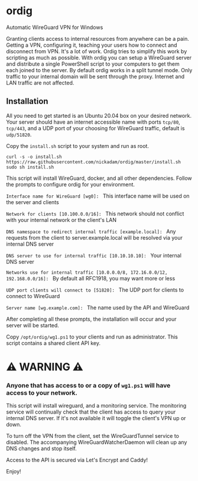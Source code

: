 # ordig
Automatic WireGuard VPN for Windows

Granting clients access to internal resources from anywhere can be a pain. Getting a VPN, configuring it, teaching your users how to connect and disconnect from VPN. It's a lot of work. Ordig tries to simplify this work by scripting as much as possible. With ordig you can setup a WireGuard server and distribute a single PowerShell script to your computers to get them each joined to the server. By default ordig works in a split tunnel mode. Only traffic to your internal domain will be sent through the proxy. Internet and LAN traffic are not affected.

## Installation

All you need to get started is an Ubuntu 20.04 box on your desired network. Your server should have an internet accessible name with ports `tcp/80`, `tcp/443`, and a UDP port of your choosing for WireGuard traffic, default is `udp/51820`.

Copy the `install.sh` script to your system and run as root.

```
curl -s -o install.sh https://raw.githubusercontent.com/nickadam/ordig/master/install.sh
sudo sh install.sh
```

This script will install WireGuard, docker, and all other dependencies. Follow the prompts to configure ordig for your environment.

`Interface name for WireGuard [wg0]: ` This interface name will be used on the server and clients


`Network for clients [10.100.0.0/16]: ` This network should not conflict with your internal network or the client's LAN


`DNS namespace to redirect internal traffic [example.local]: ` Any requests from the client to server.example.local will be resolved via your internal DNS server

`DNS server to use for internal traffic [10.10.10.10]: ` Your internal DNS server


`Networks use for internal traffic [10.0.0.0/8, 172.16.0.0/12, 192.168.0.0/16]: ` By default all RFC1918, you may want more or less

`UDP port clients will connect to [51820]: ` The UDP port for clients to connect to WireGuard


`Server name [wg.example.com]: ` The name used by the API and WireGuard

After completing all these prompts, the installation will occur and your server will be started.

Copy `/opt/ordig/wg1.ps1` to your clients and run as administrator. This script contains a shared client API key.

# ⚠ WARNING ⚠

### Anyone that has access to or a copy of `wg1.ps1` will have access to your network.

This script will install wireguard, and a monitoring service. The monitoring service will continually check that the client has access to query your internal DNS server. If it's not available it will toggle the client's VPN up or down.

To turn off the VPN from the client, set the WireGuardTunnel service to disabled. The accompanying WireGuardWatcherDaemon will clean up any DNS changes and stop itself.

Access to the API is secured via Let's Encrypt and Caddy!

Enjoy!
